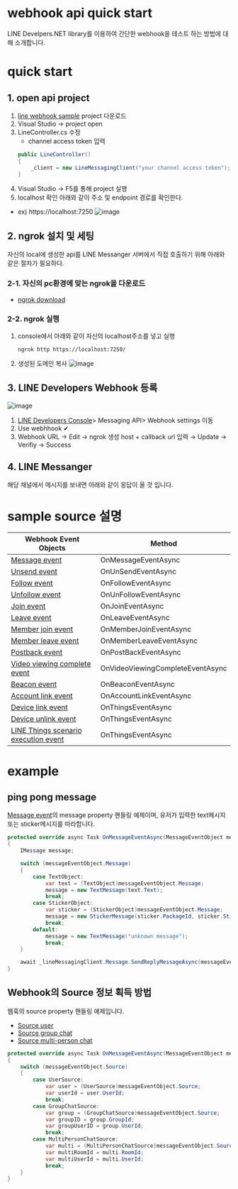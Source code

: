 ﻿# webhook api quick start
LINE Develpers.NET library를 이용하여 간단한 webhook을 테스트 하는 방법에 대해 소개합니다.

# quick start
## 1. open api project
1. [line webhook sample](https://github.com/charles96/LineDevelopers.Net/tree/master/Src/LineDevelopers.Webhook.Sample) project 다운로드
2. Visual Studio → project open
2. LineController.cs 수정
    * channel access token 입력
    ```csharp
    public LineController()
    {
        _client = new LineMessagingClient("your channel access token"); //수정
    }
    ```
3. Visual Studio → F5를 통해 project 실행 
4. localhost 확인
아래와 같이 주소 및 endpoint 경로를 확인한다.  
  * ex) https://localhost:7250
  ![image](https://github.com/charles96/LineDevelopers.Net/blob/master/Assets/swagger.png?raw=true)

## 2. ngrok 설치 및 세팅
자신의 local에 생성한 api를 LINE Messanger 서버에서 직접 호출하기 위해 아래와 같은 절차가 필요하다.
### 2-1. 자신의 pc환경에 맞는 ngrok을 다운로드
* [ngrok download](https://ngrok.com/download)
### 2-2. ngrok 실행
1. console에서 아래와 같이 자신의 localhost주소를 넣고 실행
    ```console
    ngrok http https://localhost:7250/
    ```
2. 생성된 도메인 복사
![image](https://github.com/charles96/LineDevelopers.Net/blob/master/Assets/ngrok_run.png?raw=true)

## 3. LINE Developers Webhook 등록
![image](https://github.com/charles96/LineDevelopers.Net/blob/master/Assets/line_webhook.png?raw=true)

1. [LINE Developers Console](https://developers.line.biz/console/)> Messaging API> Webhook settings 이동
2. Use webhhook ✔
3. Webhook URL → Edit → ngrok 생성 host + callback url 입력 → Update → Verifiy → Success

## 4. LINE Messanger
해당 채널에서 메시지를 보내면 아래와 같이 응답이 올 것 입니다.

# sample source 설명
|Webhook Event Objects|Method|
|---|---|
|[Message event](https://developers.line.biz/en/reference/messaging-api/#message-event)|OnMessageEventAsync|
|[Unsend event](https://developers.line.biz/en/reference/messaging-api/#unsend-event)|OnUnSendEventAsync|
|[Follow event](https://developers.line.biz/en/reference/messaging-api/#follow-event)|OnFollowEventAsync|
|[Unfollow event](https://developers.line.biz/en/reference/messaging-api/#unfollow-event)|OnUnFollowEventAsync|
|[Join event](https://developers.line.biz/en/reference/messaging-api/#join-event)|OnJoinEventAsync|
|[Leave event](https://developers.line.biz/en/reference/messaging-api/#leave-event)|OnLeaveEventAsync|
|[Member join event](https://developers.line.biz/en/reference/messaging-api/#member-joined-event)|OnMemberJoinEventAsync|
|[Member leave event](https://developers.line.biz/en/reference/messaging-api/#member-left-event)|OnMemberLeaveEventAsync|
|[Postback event](https://developers.line.biz/en/reference/messaging-api/#postback-event)|OnPostBackEventAsync|
|[Video viewing complete event](https://developers.line.biz/en/reference/messaging-api/#video-viewing-complete)|OnVideoViewingCompleteEventAsync|
|[Beacon event](https://developers.line.biz/en/reference/messaging-api/#beacon-event)|OnBeaconEventAsync|
|[Account link event](https://developers.line.biz/en/reference/messaging-api/#account-link-event)|OnAccountLinkEventAsync|
|[Device link event](https://developers.line.biz/en/reference/messaging-api/#device-link-event)|OnThingsEventAsync|
|[Device unlink event](https://developers.line.biz/en/reference/messaging-api/#device-unlink-event)|OnThingsEventAsync|
|[LINE Things scenario execution event](https://developers.line.biz/en/reference/messaging-api/#scenario-result-event)|OnThingsEventAsync|

# example
## ping pong message
[Message event](https://developers.line.biz/en/reference/messaging-api/#message-event)의 message property 핸들링 예제이며, 유저가 입력한 text메시지 또는 sticker메시지를 따라합니다.

```csharp
protected override async Task OnMessageEventAsync(MessageEventObject messageEventObject)
{
    IMessage message;

    switch (messageEventObject.Message)
    {
        case TextObject:
            var text = (TextObject)messageEventObject.Message;
            message = new TextMessage(text.Text);
            break;
        case StickerObject:
            var sticker = (StickerObject)messageEventObject.Message;
            message = new StickerMessage(sticker.PackageId, sticker.StickerId);
            break;
        default:
            message = new TextMessage("unknown message");
            break;
    }

    await _lineMessagingClient.Message.SendReplyMessageAsync(messageEventObject.ReplyToken, message);
}
```
## Webhook의 Source 정보 획득 방법
웹훅의 source property 핸들링 예제입니다.
* [Source user](https://developers.line.biz/en/reference/messaging-api/#source-user)
* [Source group chat](https://developers.line.biz/en/reference/messaging-api/#source-group)
* [Source multi-person chat](https://developers.line.biz/en/reference/messaging-api/#source-room)

```csharp
protected override async Task OnMessageEventAsync(MessageEventObject messageEventObject)
{
    switch (messageEventObject.Source)
    {
        case UserSource:
            var user = (UserSource)messageEventObject.Source;
            var userId = user.UserId;
            break;
        case GroupChatSource:
            var group = (GroupChatSource)messageEventObject.Source;
            var groupID = group.GroupId;
            var groupUserID = group.UserId;
            break;
        case MultiPersonChatSource:
            var multi = (MultiPersonChatSource)messageEventObject.Source;
            var multiRoomId = multi.RoomId;
            var multiUserId = multi.UserId;
            break;
    }
}
```
